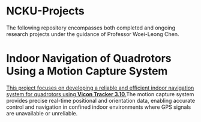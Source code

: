 # NCKU-Projects

The following repository encompasses both completed and ongoing research projects under the guidance of Professor Woei-Leong Chen.

# Indoor Navigation of Quadrotors Using a Motion Capture System

[This project focuses on developing a reliable and efficient indoor navigation system for quadrotors using **Vicon Tracker 3.10**.](https://github.com/Lee-Chun-Yi/NCKU-Quadrotor-Navigation/blob/c2292256f3e641feb2b8fff336402041ceb46454/Quadrotor%20Control%20System.md)The motion capture system provides precise real-time positional and orientation data, enabling accurate control and navigation in confined indoor environments where GPS signals are unavailable or unreliable.
